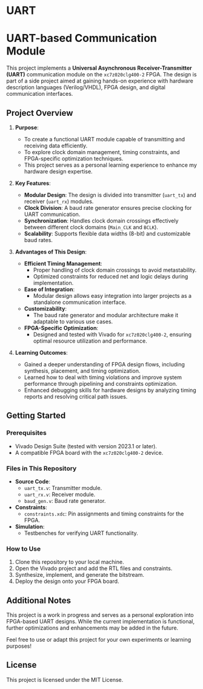 # UART

# UART-based Communication Module

This project implements a **Universal Asynchronous Receiver-Transmitter (UART)** communication module on the `xc7z020clg400-2` FPGA. The design is part of a side project aimed at gaining hands-on experience with hardware description languages (Verilog/VHDL), FPGA design, and digital communication interfaces.

## Project Overview

1. **Purpose**:
   - To create a functional UART module capable of transmitting and receiving data efficiently.
   - To explore clock domain management, timing constraints, and FPGA-specific optimization techniques.
   - This project serves as a personal learning experience to enhance my hardware design expertise.

2. **Key Features**:
   - **Modular Design**: The design is divided into transmitter (`uart_tx`) and receiver (`uart_rx`) modules.
   - **Clock Division**: A baud rate generator ensures precise clocking for UART communication.
   - **Synchronization**: Handles clock domain crossings effectively between different clock domains (`Main_CLK` and `BCLK`).
   - **Scalability**: Supports flexible data widths (8-bit) and customizable baud rates.

3. **Advantages of This Design**:
   - **Efficient Timing Management**:
     - Proper handling of clock domain crossings to avoid metastability.
     - Optimized constraints for reduced net and logic delays during implementation.
   - **Ease of Integration**:
     - Modular design allows easy integration into larger projects as a standalone communication interface.
   - **Customizability**:
     - The baud rate generator and modular architecture make it adaptable to various use cases.
   - **FPGA-Specific Optimization**:
     - Designed and tested with Vivado for `xc7z020clg400-2`, ensuring optimal resource utilization and performance.

4. **Learning Outcomes**:
   - Gained a deeper understanding of FPGA design flows, including synthesis, placement, and timing optimization.
   - Learned how to deal with timing violations and improve system performance through pipelining and constraints optimization.
   - Enhanced debugging skills for hardware designs by analyzing timing reports and resolving critical path issues.

## Getting Started

### Prerequisites
- Vivado Design Suite (tested with version 2023.1 or later).
- A compatible FPGA board with the `xc7z020clg400-2` device.

### Files in This Repository
- **Source Code**:
  - `uart_tx.v`: Transmitter module.
  - `uart_rx.v`: Receiver module.
  - `baud_gen.v`: Baud rate generator.
- **Constraints**:
  - `constraints.xdc`: Pin assignments and timing constraints for the FPGA.
- **Simulation**:
  - Testbenches for verifying UART functionality.

### How to Use
1. Clone this repository to your local machine.
2. Open the Vivado project and add the RTL files and constraints.
3. Synthesize, implement, and generate the bitstream.
4. Deploy the design onto your FPGA board.

## Additional Notes

This project is a work in progress and serves as a personal exploration into FPGA-based UART designs. While the current implementation is functional, further optimizations and enhancements may be added in the future.

Feel free to use or adapt this project for your own experiments or learning purposes!

## License
This project is licensed under the MIT License.
